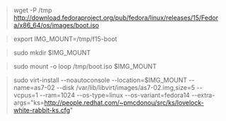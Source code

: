 > wget -P /tmp http://download.fedoraproject.org/pub/fedora/linux/releases/15/Fedora/x86_64/os/images/boot.iso

> export IMG_MOUNT=/tmp/f15-boot

> sudo mkdir $IMG_MOUNT

> sudo mount -o loop /tmp/boot.iso $IMG_MOUNT

> sudo virt-install --noautoconsole --location=$IMG_MOUNT --name=as7-02 --disk /var/lib/libvirt/images/as7-02.img,size=5 --vcpus=1 --ram=1024 --os-type=linux --os-variant=fedora14 --extra-args="ks=http://people.redhat.com/~pmcdonou/src/ks/lovelock-white-rabbit-ks.cfg"
